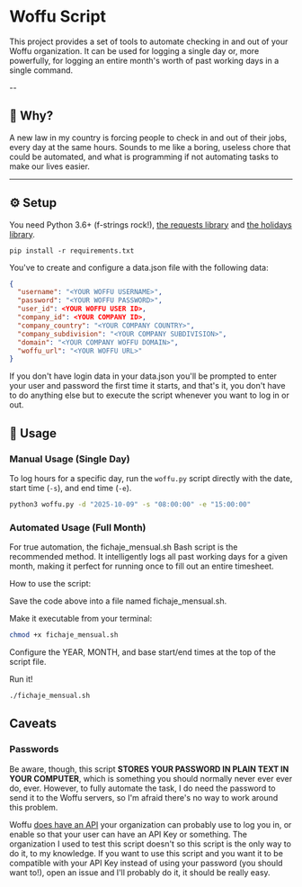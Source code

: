 # Woffu Script

This project provides a set of tools to automate checking in and out of your Woffu organization. It can be used for logging a single day or, more powerfully, for logging an entire month's worth of past working days in a single command.

--

## 🤔 Why?

A new law in my country is forcing people to check in and out of their jobs, every day at the same hours. Sounds to me like a boring, useless chore that could be automated, and what is programming if not automating tasks to make our lives easier.

---

## ⚙️ Setup

You need Python 3.6+ (f-strings rock!), [the requests library](https://pypi.org/project/requests/) and [the holidays library](https://pypi.org/project/holidays/).

`pip install -r requirements.txt`


You've to create and configure a data.json file with the following data:
```json
{
  "username": "<YOUR WOFFU USERNAME>",
  "password": "<YOUR WOFFU PASSWORD>",
  "user_id": <YOUR WOFFU USER ID>,
  "company_id": <YOUR COMPANY ID>,
  "company_country": "<YOUR COMPANY COUNTRY>",
  "company_subdivision": "<YOUR COMPANY SUBDIVISION>",
  "domain": "<YOUR COMPANY WOFFU DOMAIN>",
  "woffu_url": "<YOUR WOFFU URL>"
}

```

If you don't have login data in your data.json you'll be prompted to enter your user and password the first time it starts, and that's it, you don't have to do anything else
but to execute the script whenever you want to log in or out.

## 🚀 Usage


### Manual Usage (Single Day)

To log hours for a specific day, run the `woffu.py` script directly with the date, start time (`-s`), and end time (`-e`).

```bash
python3 woffu.py -d "2025-10-09" -s "08:00:00" -e "15:00:00"
```


### Automated Usage (Full Month)

For true automation, the fichaje_mensual.sh Bash script is the recommended method. It intelligently logs all past working days for a given month, making it perfect for running once to fill out an entire timesheet.


How to use the script:

Save the code above into a file named fichaje_mensual.sh.

Make it executable from your terminal:

```bash
chmod +x fichaje_mensual.sh
```

Configure the YEAR, MONTH, and base start/end times at the top of the script file.

Run it!

```bash
./fichaje_mensual.sh
```

## Caveats

### Passwords
Be aware, though, this script **STORES YOUR PASSWORD IN PLAIN TEXT IN YOUR COMPUTER**, which is something you should normally never ever
ever do, ever. However, to fully automate the task, I do need the password to send it to the Woffu servers, so I'm afraid there's no way to work around this problem. 

Woffu [does have an API](https://www.woffu.com/wp-content/uploads/2021/07/Woffu_API_Document__Guide_en.pdf) your organization 
can probably use to log you in, or enable so that your user can have an API Key or something. The organization I used to test
this script doesn't so this script is the only way to do it, to my knowledge. If you want to use this script and you want it
to be compatible with your API Key instead of using your password (you should want to!), open an issue and I'll probably do it,
it should be really easy.

